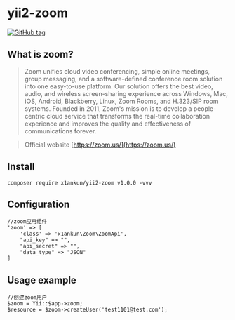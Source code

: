# yii2-zoom

[![GitHub tag](https://img.shields.io/badge/tag-v1.0.0-brightgreen.svg)]()
## What is zoom?

> Zoom unifies cloud video conferencing, simple online meetings, group messaging, and a software-defined conference room solution into one easy-to-use platform. Our solution offers the best video, audio, and wireless screen-sharing experience across Windows, Mac, iOS, Android, Blackberry, Linux, Zoom Rooms, and H.323/SIP room systems. Founded in 2011, Zoom's mission is to develop a people-centric cloud service that transforms the real-time collaboration experience and improves the quality and effectiveness of communications forever. 

> Official website [https://zoom.us/](https://zoom.us/)

## Install
`composer require x1ankun/yii2-zoom v1.0.0 -vvv`

## Configuration
```
//zoom应用组件
'zoom' => [
    'class' => 'x1ankun\Zoom\ZoomApi',
    "api_key" => "",
    "api_secret" => "",
    "data_type" => "JSON"
]
```

## Usage example
```
//创建zoom用户
$zoom = Yii::$app->zoom;
$resource = $zoom->createUser('test1101@test.com');        
```
